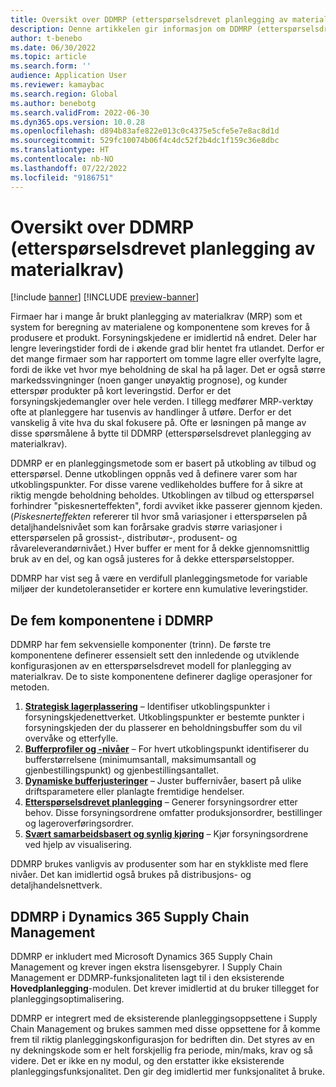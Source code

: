 ```yaml
---
title: Oversikt over DDMRP (etterspørselsdrevet planlegging av materialkrav)
description: Denne artikkelen gir informasjon om DDMRP (etterspørselsdrevet planlegging av materialkrav), en planleggingsmetode som er basert på utkobling av tilbud og etterspørsel.
author: t-benebo
ms.date: 06/30/2022
ms.topic: article
ms.search.form: ''
audience: Application User
ms.reviewer: kamaybac
ms.search.region: Global
ms.author: benebotg
ms.search.validFrom: 2022-06-30
ms.dyn365.ops.version: 10.0.28
ms.openlocfilehash: d894b83afe822e013c0c4375e5cfe5e7e8ac8d1d
ms.sourcegitcommit: 529fc10074b06f4c4dc52f2b4dc1f159c36e8dbc
ms.translationtype: HT
ms.contentlocale: nb-NO
ms.lasthandoff: 07/22/2022
ms.locfileid: "9186751"
---
```

# <a name="demand-driven-material-requirements-planning-ddmrp-overview"></a>Oversikt over DDMRP (etterspørselsdrevet planlegging av materialkrav)

[!include [banner](../../includes/banner.md)]
[!INCLUDE [preview-banner](../../includes/preview-banner.md)]

Firmaer har i mange år brukt planlegging av materialkrav (MRP) som et system for beregning av materialene og komponentene som kreves for å produsere et produkt. Forsyningskjedene er imidlertid nå endret. Deler har lengre leveringstider fordi de i økende grad blir hentet fra utlandet. Derfor er det mange firmaer som har rapportert om tomme lagre eller overfylte lagre, fordi de ikke vet hvor mye beholdning de skal ha på lager. Det er også større markedssvingninger (noen ganger unøyaktig prognose), og kunder etterspør produkter på kort leveringstid. Derfor er det forsyningskjedemangler over hele verden. I tillegg medfører MRP-verktøy ofte at planleggere har tusenvis av handlinger å utføre. Derfor er det vanskelig å vite hva du skal fokusere på. Ofte er løsningen på mange av disse spørsmålene å bytte til DDMRP (etterspørselsdrevet planlegging av materialkrav).

DDMRP er en planleggingsmetode som er basert på utkobling av tilbud og etterspørsel. Denne utkoblingen oppnås ved å definere varer som har utkoblingspunkter. For disse varene vedlikeholdes buffere for å sikre at riktig mengde beholdning beholdes. Utkoblingen av tilbud og etterspørsel forhindrer "piskesnerteffekten", fordi avviket ikke passerer gjennom kjeden. (*Piskesnerteffekten* refererer til hvor små variasjoner i etterspørselen på detaljhandelsnivået som kan forårsake gradvis større variasjoner i etterspørselen på grossist-, distributør-, produsent- og råvareleverandørnivået.) Hver buffer er ment for å dekke gjennomsnittlig bruk av en del, og kan også justeres for å dekke etterspørselstopper.

DDMRP har vist seg å være en verdifull planleggingsmetode for variable miljøer der kundetoleransetider er kortere enn kumulative leveringstider.

## <a name="the-five-components-of-ddmrp"></a>De fem komponentene i DDMRP

DDMRP har fem sekvensielle komponenter (trinn). De første tre komponentene definerer essensielt sett den innledende og utviklende konfigurasjonen av en etterspørselsdrevet modell for planlegging av materialkrav. De to siste komponentene definerer daglige operasjoner for metoden.

1. **[Strategisk lagerplassering](ddmrp-inventory-positioning.md)** – Identifiser utkoblingspunkter i forsyningskjedenettverket. Utkoblingspunkter er bestemte punkter i forsyningskjeden der du plasserer en beholdningsbuffer som du vil overvåke og etterfylle.
2. **[Bufferprofiler og -nivåer](ddmrp-buffer-profile-and-levels.md)** – For hvert utkoblingspunkt identifiserer du bufferstørrelsene (minimumsantall, maksimumsantall og gjenbestillingspunkt) og gjenbestillingsantallet.
3. **[Dynamiske bufferjusteringer](ddmrp-buffer-profile-and-levels.md#dynamic-adjustments)** – Juster buffernivåer, basert på ulike driftsparametere eller planlagte fremtidige hendelser.
4. **[Etterspørselsdrevet planlegging](ddmrp-planning.md)** – Generer forsyningsordrer etter behov. Disse forsyningsordrene omfatter produksjonsordrer, bestillinger og lageroverføringsordrer.
5. **[Svært samarbeidsbasert og synlig kjøring](ddmrp-visual-and-collaborative-execution.md)** – Kjør forsyningsordrene ved hjelp av visualisering.

DDMRP brukes vanligvis av produsenter som har en stykkliste med flere nivåer. Det kan imidlertid også brukes på distribusjons- og detaljhandelsnettverk.

## <a name="ddmrp-in-dynamics-365-supply-chain-management"></a>DDMRP i Dynamics 365 Supply Chain Management

DDMRP er inkludert med Microsoft Dynamics 365 Supply Chain Management og krever ingen ekstra lisensgebyrer. I Supply Chain Management er DDMRP-funksjonaliteten lagt til i den eksisterende **Hovedplanlegging**-modulen. Det krever imidlertid at du bruker tillegget for planleggingsoptimalisering. 

DDMRP er integrert med de eksisterende planleggingsoppsettene i Supply Chain Management og brukes sammen med disse oppsettene for å komme frem til riktig planleggingskonfigurasjon for bedriften din. Det styres av en ny dekningskode som er helt forskjellig fra periode, min/maks, krav og så videre. Det er ikke en ny modul, og den erstatter ikke eksisterende planleggingsfunksjonalitet. Den gir deg imidlertid mer funksjonalitet å bruke.
